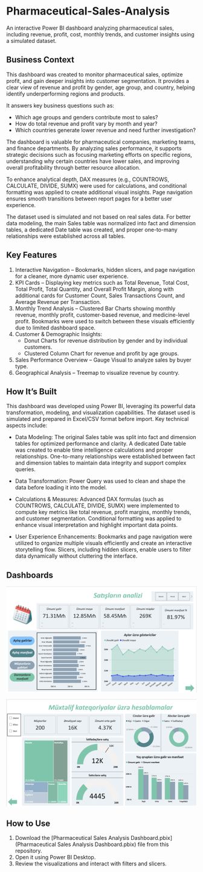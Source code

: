 # Pharmaceutical-Sales-Analysis
An interactive Power BI dashboard analyzing pharmaceutical sales, including revenue, profit, cost, monthly trends, and customer insights using a simulated dataset.

## Business Context
This dashboard was created to monitor pharmaceutical sales, optimize profit, and gain deeper insights into customer segmentation. It provides a clear view of revenue and profit by gender, age group, and country, helping identify underperforming regions and products.

It answers key business questions such as:
- Which age groups and genders contribute most to sales?
- How do total revenue and profit vary by month and year?
- Which countries generate lower revenue and need further investigation?

The dashboard is valuable for pharmaceutical companies, marketing teams, and finance departments. By analyzing sales performance, it supports strategic decisions such as focusing marketing efforts on specific regions, understanding why certain countries have lower sales, and improving overall profitability through better resource allocation.

To enhance analytical depth, DAX measures (e.g., COUNTROWS, CALCULATE, DIVIDE, SUMX) were used for calculations, and conditional formatting was applied to create additional visual insights. Page navigation ensures smooth transitions between report pages for a better user experience.

The dataset used is simulated and not based on real sales data. For better data modeling, the main Sales table was normalized into fact and dimension tables, a dedicated Date table was created, and proper one-to-many relationships were established across all tables.

## Key Features
1. Interactive Navigation – Bookmarks, hidden slicers, and page navigation for a cleaner, more dynamic user experience.
2. KPI Cards – Displaying key metrics such as Total Revenue, Total Cost, Total Profit, Total Quantity, and Overall Profit Margin, along with additional cards for Customer Count, Sales Transactions Count, and Average Revenue per Transaction.
3. Monthly Trend Analysis – Clustered Bar Charts showing monthly revenue, monthly profit, customer-based revenue, and medicine-level profit. Bookmarks were used to switch between these visuals efficiently due to limited dashboard space.
4. Customer & Demographic Insights:
      - Donut Charts for revenue distribution by gender and by individual customers.
      - Clustered Column Chart for revenue and profit by age groups.
5. Sales Performance Overview – Gauge Visual to analyze sales by buyer type.
6. Geographical Analysis – Treemap to visualize revenue by country.

## How It’s Built

This dashboard was developed using Power BI, leveraging its powerful data transformation, modeling, and visualization capabilities. The dataset used is simulated and prepared in Excel/CSV format before import.
Key technical aspects include:
- Data Modeling:
The original Sales table was split into fact and dimension tables for optimized performance and clarity.
A dedicated Date table was created to enable time intelligence calculations and proper relationships.
One-to-many relationships were established between fact and dimension tables to maintain data integrity and support complex queries.

- Data Transformation:
Power Query was used to clean and shape the data before loading it into the model.

- Calculations & Measures:
Advanced DAX formulas (such as COUNTROWS, CALCULATE, DIVIDE, SUMX) were implemented to compute key metrics like total revenue, profit margins, monthly trends, and customer segmentation.
Conditional formatting was applied to enhance visual interpretation and highlight important data points.

- User Experience Enhancements:
Bookmarks and page navigation were utilized to organize multiple visuals efficiently and create an interactive storytelling flow.
Slicers, including hidden slicers, enable users to filter data dynamically without cluttering the interface.

## Dashboards
![Sales Analysis](https://github.com/seymurabdullayev/Pharmaceutical-Sales-Analysis/blob/559acbd9d98056c0d11e84f5d3cb908eb4386026/Sales%20Analysis.png)

![Other Analysis](https://github.com/seymurabdullayev/Pharmaceutical-Sales-Analysis/blob/d19c490880c40d6f6b093672c84087ccab760daa/Other%20Analysis.png)

## How to Use

1. Download the [Pharmaceutical Sales Analysis Dashboard.pbix](Pharmaceutical Sales Analysis Dashboard.pbix) file from this repository.
2. Open it using Power BI Desktop.
3. Review the visualizations and interact with filters and slicers.

